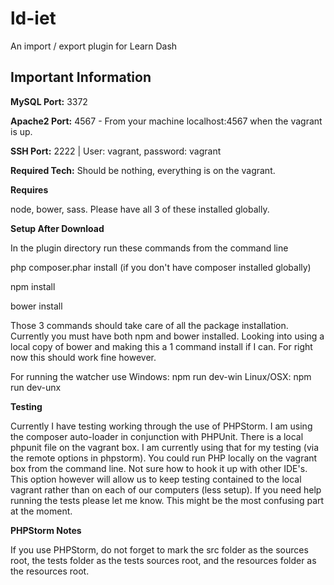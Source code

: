 # ld-iet
An import / export plugin for Learn Dash

## Important Information

**MySQL Port:** 3372

**Apache2 Port:** 4567 - From your machine localhost:4567 when the vagrant is up.

**SSH Port:** 2222 | User: vagrant, password: vagrant

**Required Tech:** Should be nothing, everything is on the vagrant.

**Requires**

node, bower, sass. Please have all 3 of these installed globally.

**Setup After Download**

In the plugin directory run these commands from the command line

php composer.phar install (if you don't have composer installed globally)

npm install

bower install

Those 3 commands should take care of all the package installation. Currently you must have both npm and bower installed. Looking into using a local copy of bower and making this a 1 command install if I can. For right now this should work fine however.

For running the watcher use
Windows: npm run dev-win
Linux/OSX: npm run dev-unx

**Testing**

Currently I have testing working through the use of PHPStorm. I am using the composer auto-loader in conjunction with PHPUnit. There is a local phpunit file on the vagrant box. I am currently using that for my testing (via the remote options in phpstorm). You could run PHP locally on the vagrant box from the command line. Not sure how to hook it up with other IDE's. This option however will allow us to keep testing contained to the local vagrant rather than on each of our computers (less setup). If you need help running the tests please let me know. This might be the most confusing part at the moment.

**PHPStorm Notes**

If you use PHPStorm, do not forget to mark the src folder as the sources root, the tests folder as the tests sources root, and the resources folder as the resources root.
